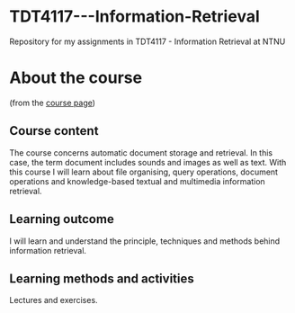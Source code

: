 # TDT4117---Information-Retrieval
Repository for my assignments in TDT4117 - Information Retrieval at NTNU

# About the course 
(from the [course page](https://www.ntnu.edu/studies/courses/TDT4117/2010#tab=omEmnet)) 

## Course content
The course concerns automatic document storage and retrieval. In this case, the term document includes sounds and images as well as text. With this course I will learn about file organising, query operations, document operations and knowledge-based textual and multimedia information retrieval.

## Learning outcome
I will learn and understand the principle, techniques and methods behind information retrieval.

## Learning methods and activities
Lectures and exercises.
